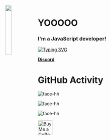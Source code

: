 <img align='left' src='https://github.githubassets.com/images/modules/profile/profile-first-issue-dark.svg' width='20%'/> 

<h1 align="left">YOOOOO</h1>

<h3 align="left">
  I'm a JavaScript developer!
</h3>

[![Typing SVG](https://readme-typing-svg.herokuapp.com?duration=2000&color=14C305&lines=Did+you+know+sky+is+blue%3F)](https://git.io/typing-svg)


**[Discord](https://discord.gg/EKQtnY8Z9h)**

# GitHub Activity

![face-hh](https://activity-graph.herokuapp.com/graph?username=face-hh)

![face-hh](https://github-readme-stats.vercel.app/api?username=face-hh&show_icons=true&theme=tokyonight&hide=["issues"])

![face-hh](https://github-readme-stats.vercel.app/api/top-langs?username=face-hh&show_icons=true&theme=tokyonight&layout=compact)

<a href='https://ko-fi.com/facedev' target='_blank'><img height='35' style='border:0px;height:46px;' src='https://az743702.vo.msecnd.net/cdn/kofi3.png?v=0' border='0' alt='Buy Me a Coffee' />
